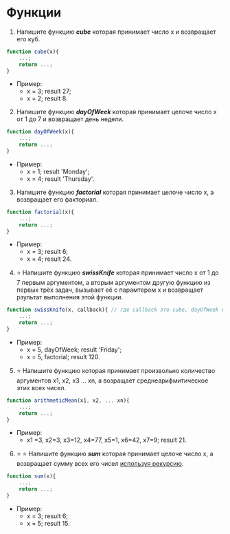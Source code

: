 # Функции
1. Напишите функцию _**cube**_ которая принимает число x и возвращает его куб.
```javascript
function cube(x){ 
	...; 
	return ...;
}
```
* Пример: 
    * x = 3; result 27;
    * x = 2; result 8.
2. Напишите функцию _**dayOfWeek**_ которая принимает целоче число x от 1 до 7 и возвращает день недели.
```javascript
function dayOfWeek(x){ 
	...; 
	return ...;
}
```
* Пример: 
    * x = 1; result 'Monday';
    * x = 4; result 'Thursday'.
3. Напишите функцию _**factorial**_ которая принимает целоче число x, а возвращает его факториал.
```javascript
function factorial(x){ 
	...; 
	return ...;
}
```
* Пример: 
    * x = 3; result 6;
    * x = 4; result 24.
4. :star: Напишите функцию _**swissKnife**_ которая принимает число x от 1 до 7 первым аргументом, а вторым аргументом другую функцию из первых трёх задач, вызывает её с парамтером x и возвращает рзультат выполнения этой функции.
```javascript
function swissKnife(x, callback){ // где callback это cube, dayOfWeek или factorial
	...; 
	return ...;
}
```
* Пример: 
    * x = 5, dayOfWeek; result 'Friday';
    * x = 5, factorial; result 120.
5. :star: Напишите функцию которая принимает произвольно количество аргументов x1, x2, x3 ... xn, а возращает среднеарифмитическое этих всех чисел.
```javascript
function arithmeticMean(x1, x2, ... xn){
	...; 
	return ...;
}
```
* Пример: 
    * x1 =3, x2=3, x3=12, x4=77, x5=1, x6=42, x7=9; result 21.
6. :star: :star: Напишите функцию _**sum**_ которая принимает целоче число x, а возвращает сумму всех его чисел [используя рекурсию](https://learn.javascript.ru/recursion).
```javascript
function sum(x){ 
	...; 
	return ...;
}
```
* Пример: 
    * x = 3; result 6;
    * x = 5; result 15.